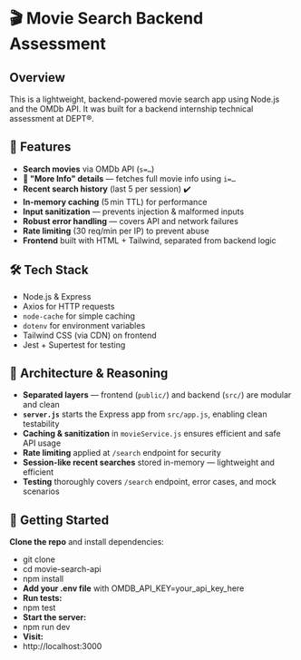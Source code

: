 # 🎬 Movie Search Backend Assessment

## Overview
This is a lightweight, backend-powered movie search app using Node.js and the OMDb API. It was built for a backend internship technical assessment at DEPT®.

## 🧩 Features
- **Search movies** via OMDb API (`s=…`)
- **🎯 "More Info" details** — fetches full movie info using `i=…`
- **Recent search history** (last 5 per session) ✔️
- **In-memory caching** (5 min TTL) for performance
- **Input sanitization** — prevents injection & malformed inputs
- **Robust error handling** — covers API and network failures
- **Rate limiting** (30 req/min per IP) to prevent abuse
- **Frontend** built with HTML + Tailwind, separated from backend logic

## 🛠️ Tech Stack
- Node.js & Express
- Axios for HTTP requests
- `node-cache` for simple caching
- `dotenv` for environment variables
- Tailwind CSS (via CDN) on frontend
- Jest + Supertest for testing

## 🧠 Architecture & Reasoning
- **Separated layers** — frontend (`public/`) and backend (`src/`) are modular and clean
- **`server.js`** starts the Express app from `src/app.js`, enabling clean testability
- **Caching & sanitization** in `movieService.js` ensures efficient and safe API usage
- **Rate limiting** applied at `/search` endpoint for security
- **Session-like recent searches** stored in-memory — lightweight and efficient
- **Testing** thoroughly covers `/search` endpoint, error cases, and mock scenarios

## 🚀 Getting Started
**Clone the repo** and install dependencies:
- git clone <repo-url>
- cd movie-search-api
- npm install
- **Add your .env file** with OMDB_API_KEY=your_api_key_here
- **Run tests:**
- npm test
- **Start the server:** 
- npm run dev
- **Visit:**
- http://localhost:3000
